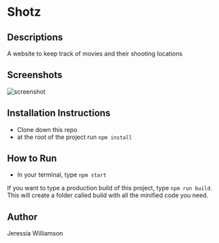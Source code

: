 # Shotz

## Descriptions
A website to keep track of movies and their shooting locations

## Screenshots
![screenshot]('https://github.com/jeressia/shotz/blob/master/assets/screenshot.png?raw=true')

## Installation Instructions
* Clone down this repo
* at the root of the project run `npm install`

## How to Run
* In your terminal, type `npm start`

If you want to type a production build of this project, type `npm run build`. This will create a folder called build with all the minified code you need.

## Author
Jeressia Williamson